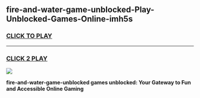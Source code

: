 
## fire-and-water-game-unblocked-Play-Unblocked-Games-Online-imh5s
<h3>
<a href="https://premium76.site?title=fire-and-water-game-unblocked&ref=25A">CLICK TO PLAY</a></h3>
<hr>

<h3>
<a href="https://premium76.site?title=fire-and-water-game-unblocked&ref=25A">CLICK 2 PLAY</a>
  
</h3>

<a href="https://premium76.site?title=fire-and-water-game-unblocked&ref=25A"><img src="https://clearcache.store/games.png"></a>


**fire-and-water-game-unblocked games unblocked: Your Gateway to Fun and Accessible Online Gaming**
